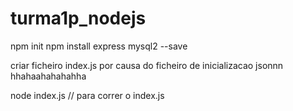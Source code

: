 # turma1p_nodejs

npm init
npm install express mysql2 --save

criar ficheiro index.js por causa do ficheiro de inicializacao jsonnn hhahaahahahahha

node index.js // para correr o index.js